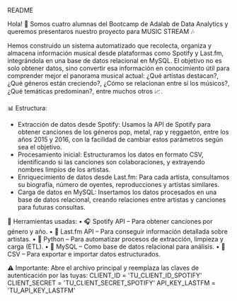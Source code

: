 README 

Hola! 👋
Somos cuatro alumnas del Bootcamp de Adalab de Data Analytics y queremos presentaros nuestro proyecto para MUSIC STREAM 🎶
 
Hemos construido un sistema automatizado que recolecta, organiza y almacena información musical desde plataformas como Spotify y Last.fm, integrándola en una base de datos relacional en MySQL.
El objetivo no es solo obtener datos, sino convertir esa información en conocimiento útil para comprender mejor el panorama musical actual: ¿Qué artistas destacan?, ¿Qué géneros están creciendo?, ¿Cómo se relacionan entre sí los músicos?, ¿Qué temáticas predominan?, entre muchos otros 📈. 

📊 Estructura: 
-	Extracción de datos desde Spotify:
Usamos la API de Spotify para obtener canciones de los géneros pop, metal, rap y reggaetón, entre los años 2015 y 2016, con la facilidad de cambiar estos parámetros según sea el objetivo.
-	Procesamiento inicial:
Estructuramos los datos en formato CSV, identificando si las canciones son colaboraciones, y extrayendo nombres limpios de los artistas.
-	Enriquecimiento de datos desde Last.fm:
Para cada artista, consultamos su biografía, número de oyentes, reproducciones y artistas similares.
-	Carga de datos en MySQL:
Insertamos los datos procesados en una base de datos relacional, creando relaciones entre artistas y canciones para futuras consultas.

🧰 Herramientas usadas: 
•	🎧 Spotify API – Para obtener canciones por género y año.
•	📡 Last.fm API – Para conseguir información detallada sobre artistas.
•	🐍 Python – Para automatizar procesos de extracción, limpieza y carga (ETL).
•	🐬 MySQL – Como base de datos relacional para análisis.
•	📁 CSV – Para exportar e importar datos estructurados.

⚠️ Importante: 
Abre el archivo principal y reemplaza las claves de autenticación por las tuyas:
CLIENT_ID = 'TU_CLIENT_ID_SPOTIFY'
CLIENT_SECRET = 'TU_CLIENT_SECRET_SPOTIFY'
API_KEY_LASTFM = 'TU_API_KEY_LASTFM'
